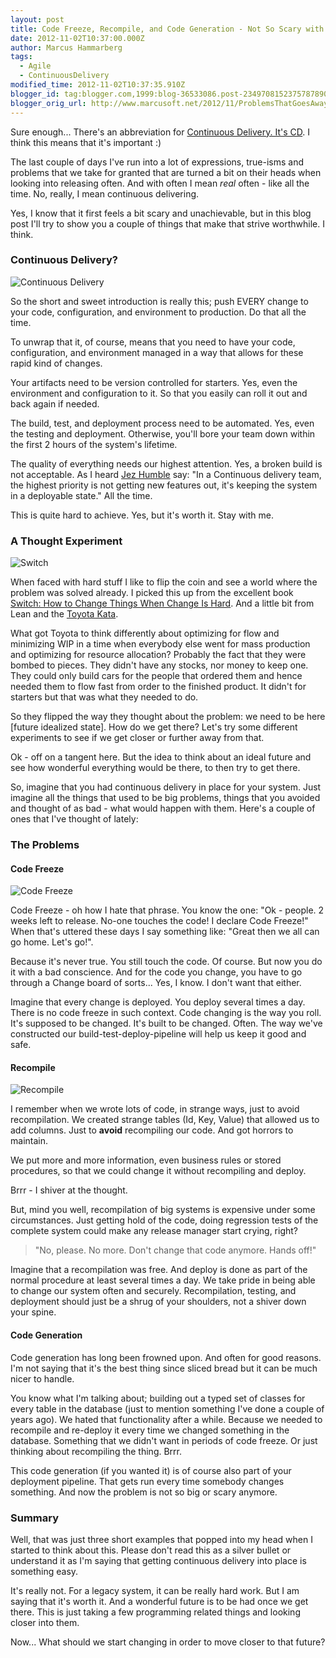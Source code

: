 ```yaml
---
layout: post
title: Code Freeze, Recompile, and Code Generation - Not So Scary with CD
date: 2012-11-02T10:37:00.000Z
author: Marcus Hammarberg
tags:
  - Agile
  - ContinuousDelivery
modified_time: 2012-11-02T10:37:35.910Z
blogger_id: tag:blogger.com,1999:blog-36533086.post-2349708152375787890
blogger_orig_url: http://www.marcusoft.net/2012/11/ProblemsThatGoesAwayWithCD.html
---
```


Sure enough... There's an abbreviation for [Continuous Delivery. It's CD](http://en.wikipedia.org/wiki/Continuous_delivery). I think this means that it's important :)

The last couple of days I've run into a lot of expressions, true-isms and problems that we take for granted that are turned a bit on their heads when looking into releasing often. And with often I mean *real* often - like all the time. No, really, I mean continuous delivering.

Yes, I know that it first feels a bit scary and unachievable, but in this blog post I'll try to show you a couple of things that make that strive worthwhile. I think.

### Continuous Delivery?

![Continuous Delivery](http://www.industriallogic.com/wp-content/uploads/2011/04/continuousDelivery_big_None.jpg)

So the short and sweet introduction is really this; push EVERY change to your code, configuration, and environment to production. Do that all the time.

To unwrap that it, of course, means that you need to have your code, configuration, and environment managed in a way that allows for these rapid kind of changes.

Your artifacts need to be version controlled for starters. Yes, even the environment and configuration to it. So that you easily can roll it out and back again if needed.

The build, test, and deployment process need to be automated. Yes, even the testing and deployment. Otherwise, you'll bore your team down within the first 2 hours of the system's lifetime.

The quality of everything needs our highest attention. Yes, a broken build is not acceptable. As I heard [Jez Humble](http://jezhumble.net/) say: "In a Continuous delivery team, the highest priority is not getting new features out, it's keeping the system in a deployable state." All the time.

This is quite hard to achieve. Yes, but it's worth it. Stay with me.

### A Thought Experiment

![Switch](http://livingmaxwell.wpengine.netdna-cdn.com/wp-content/uploads/2011/12/switch-book.jpg)

When faced with hard stuff I like to flip the coin and see a world where the problem was solved already. I picked this up from the excellent book [Switch: How to Change Things When Change Is Hard](http://heathbrothers.com/switch/). And a little bit from Lean and the [Toyota Kata](http://www-personal.umich.edu/~mrother/Homepage.html).

What got Toyota to think differently about optimizing for flow and minimizing WIP in a time when everybody else went for mass production and optimizing for resource allocation? Probably the fact that they were bombed to pieces. They didn't have any stocks, nor money to keep one. They could only build cars for the people that ordered them and hence needed them to flow fast from order to the finished product. It didn't for starters but that was what they needed to do.

So they flipped the way they thought about the problem: we need to be here \[future idealized state\]. How do we get there? Let's try some different experiments to see if we get closer or further away from that.

Ok - off on a tangent here. But the idea to think about an ideal future and see how wonderful everything would be there, to then try to get there.

So, imagine that you had continuous delivery in place for your system. Just imagine all the things that used to be big problems, things that you avoided and thought of as bad - what would happen with them. Here's a couple of ones that I've thought of lately:

### The Problems

#### Code Freeze

![Code Freeze](http://cdn.memegenerator.net/instances/400x/25013340.jpg)

Code Freeze - oh how I hate that phrase. You know the one: "Ok - people. 2 weeks left to release. No-one touches the code! I declare Code Freeze!" When that's uttered these days I say something like: "Great then we all can go home. Let's go!".

Because it's never true. You still touch the code. Of course. But now you do it with a bad conscience. And for the code you change, you have to go through a Change board of sorts... Yes, I know. I don't want that either.

Imagine that every change is deployed. You deploy several times a day. There is no code freeze in such context. Code changing is the way you roll. It's supposed to be changed. It's built to be changed. Often. The way we've constructed our build-test-deploy-pipeline will help us keep it good and safe.

#### Recompile

![Recompile](http://fixitwizkid.com/attachments/big_red_button2-jpg.731/)

I remember when we wrote lots of code, in strange ways, just to avoid recompilation. We created strange tables (Id, Key, Value) that allowed us to add columns. Just to **avoid** recompiling our code. And got horrors to maintain.

We put more and more information, even business rules or stored procedures, so that we could change it without recompiling and deploy.

Brrr - I shiver at the thought.

But, mind you well, recompilation of big systems is expensive under some circumstances. Just getting hold of the code, doing regression tests of the complete system could make any release manager start crying, right?

> "No, please. No more. Don't change that code anymore. Hands off!"

Imagine that a recompilation was free. And deploy is done as part of the normal procedure at least several times a day. We take pride in being able to change our system often and securely. Recompilation, testing, and deployment should just be a shrug of your shoulders, not a shiver down your spine.

#### Code Generation

Code generation has long been frowned upon. And often for good reasons. I'm not saying that it's the best thing since sliced bread but it can be much nicer to handle.

You know what I'm talking about; building out a typed set of classes for every table in the database (just to mention something I've done a couple of years ago). We hated that functionality after a while. Because we needed to recompile and re-deploy it every time we changed something in the database. Something that we didn't want in periods of code freeze. Or just thinking about recompiling the thing. Brrr.

This code generation (if you wanted it) is of course also part of your deployment pipeline. That gets run every time somebody changes something. And now the problem is not so big or scary anymore.

### Summary

Well, that was just three short examples that popped into my head when I started to think about this. Please don't read this as a silver bullet or understand it as I'm saying that getting continuous delivery into place is something easy.

It's really not. For a legacy system, it can be really hard work. But I am saying that it's worth it. And a wonderful future is to be had once we get there. This is just taking a few programming related things and looking closer into them.

Now... What should we start changing in order to move closer to that future?
